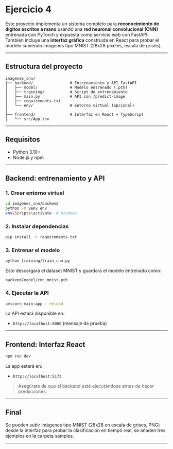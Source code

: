 # Ejercicio 4

Este proyecto implementa un sistema completo para **reconocimiento de dígitos escritos a mano** usando una **red neuronal convolucional (CNN)** entrenada con PyTorch y expuesta como servicio web con FastAPI. También incluye una **interfaz gráfica** construida en React para probar el modelo subiendo imágenes tipo MNIST (28x28 píxeles, escala de grises).

---

##  Estructura del proyecto

```
imagenes_cnn/
├── backend/                # Entrenamiento y API FastAPI
│   ├── model/              # Modelo entrenado (.pth)
│   ├── training/           # Script de entrenamiento
│   ├── main.py             # API con /predict-image
│   ├── requirements.txt
│   └── env/                # Entorno virtual (opcional)
│
├── frontend/               # Interfaz en React + TypeScript
│   └── src/App.tsx
```

---

##  Requisitos

- Python 3.10+
- Node.js y npm
---

##  Backend: entrenamiento y API

### 1. Crear entorno virtual

```bash
cd imagenes_cnn/backend
python -m venv env
env\Scripts\activate  # Windows
```

### 2. Instalar dependencias

```bash
pip install -r requirements.txt
```

### 3. Entrenar el modelo

```bash
python training/train_cnn.py
```

Esto descargará el dataset MNIST y guardará el modelo entrenado como:

```
backend/model/cnn_mnist.pth
```

### 4. Ejecutar la API

```bash
uvicorn main:app --reload
```

La API estará disponible en:

- `http://localhost:8000` (mensaje de prueba)

---

##  Frontend: Interfaz React


```bash
npm run dev
```

La app estará en:

- `http://localhost:5173`

> Asegúrate de que el backend esté ejecutándose antes de hacer predicciones.

---

## Final

Se pueden subir imágenes tipo MNIST (28x28 en escala de grises, PNG) desde la interfaz para probar la clasificación en tiempo real, se añaden tres ejemplos  en la carpeta samples.


---
